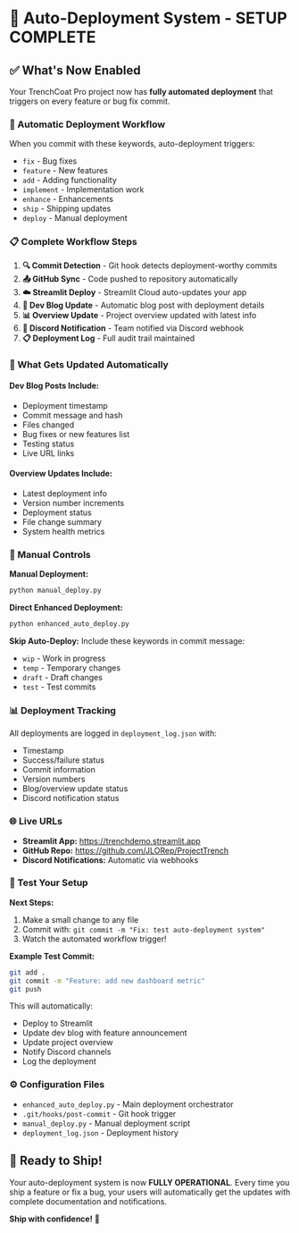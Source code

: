 # 🤖 Auto-Deployment System - SETUP COMPLETE

## ✅ What's Now Enabled

Your TrenchCoat Pro project now has **fully automated deployment** that triggers on every feature or bug fix commit.

### 🚀 Automatic Deployment Workflow

When you commit with these keywords, auto-deployment triggers:
- `fix` - Bug fixes
- `feature` - New features  
- `add` - Adding functionality
- `implement` - Implementation work
- `enhance` - Enhancements
- `ship` - Shipping updates
- `deploy` - Manual deployment

### 📋 Complete Workflow Steps

1. **🔍 Commit Detection** - Git hook detects deployment-worthy commits
2. **📤 GitHub Sync** - Code pushed to repository automatically
3. **☁️ Streamlit Deploy** - Streamlit Cloud auto-updates your app
4. **📝 Dev Blog Update** - Automatic blog post with deployment details
5. **📊 Overview Update** - Project overview updated with latest info
6. **📢 Discord Notification** - Team notified via Discord webhook
7. **📋 Deployment Log** - Full audit trail maintained

### 🎯 What Gets Updated Automatically

#### Dev Blog Posts Include:
- Deployment timestamp
- Commit message and hash
- Files changed
- Bug fixes or new features list
- Testing status
- Live URL links

#### Overview Updates Include:
- Latest deployment info
- Version number increments
- Deployment status
- File change summary
- System health metrics

### 🔧 Manual Controls

**Manual Deployment:**
```bash
python manual_deploy.py
```

**Direct Enhanced Deployment:**
```bash
python enhanced_auto_deploy.py
```

**Skip Auto-Deploy:**
Include these keywords in commit message:
- `wip` - Work in progress
- `temp` - Temporary changes
- `draft` - Draft changes
- `test` - Test commits

### 📊 Deployment Tracking

All deployments are logged in `deployment_log.json` with:
- Timestamp
- Success/failure status
- Commit information
- Version numbers
- Blog/overview update status
- Discord notification status

### 🌐 Live URLs

- **Streamlit App:** https://trenchdemo.streamlit.app
- **GitHub Repo:** https://github.com/JLORep/ProjectTrench
- **Discord Notifications:** Automatic via webhooks

### 🧪 Test Your Setup

**Next Steps:**
1. Make a small change to any file
2. Commit with: `git commit -m "Fix: test auto-deployment system"`
3. Watch the automated workflow trigger!

**Example Test Commit:**
```bash
git add .
git commit -m "Feature: add new dashboard metric"
git push
```

This will automatically:
- Deploy to Streamlit
- Update dev blog with feature announcement
- Update project overview
- Notify Discord channels
- Log the deployment

### ⚙️ Configuration Files

- `enhanced_auto_deploy.py` - Main deployment orchestrator
- `.git/hooks/post-commit` - Git hook trigger
- `manual_deploy.py` - Manual deployment script
- `deployment_log.json` - Deployment history

## 🎉 Ready to Ship!

Your auto-deployment system is now **FULLY OPERATIONAL**. Every time you ship a feature or fix a bug, your users will automatically get the updates with complete documentation and notifications.

**Ship with confidence!** 🚀